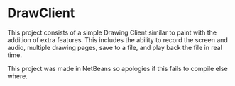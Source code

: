 # DrawClient
This project consists of a simple Drawing Client similar to paint with the addition of extra features. This includes the ability to record the screen and audio, multiple drawing pages, save to a file, and play back the file in real time.

This project was made in NetBeans so apologies if this fails to compile else where.
